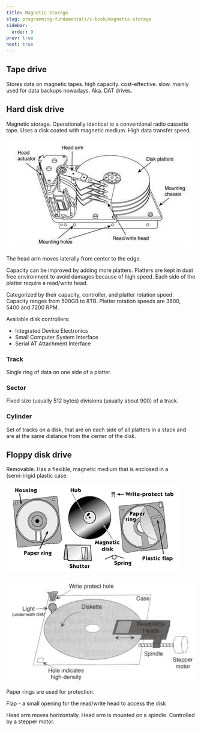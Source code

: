 ```yaml
---
title: Magnetic Storage
slug: programming-fundamentals/c-book/magnetic-storage
sidebar:
  order: 9
prev: true
next: true
---
```


## Tape drive

Stores data on magnetic tapes. high capacity. cost-effective. slow. mainly used
for data backups nowadays. Aka. DAT drives.

## Hard disk drive

Magnetic storage. Operationally identical to a conventional radio cassette tape.
Uses a disk coated with magnetic medium. High data transfer speed.

![Hard disk - internal structure](./images/hard-disk-internal-structure.jpg)

The head arm moves laterally from center to the edge.

Capacity can be improved by adding more platters. Platters are kept in dust free
environment to avoid damages because of high speed. Each side of the platter
require a read/write head.

Categorized by their capacity, controller, and platter rotation speed. Capacity
ranges from 500GB to 8TB. Platter rotation speeds are 3600, 5400 and 7200 RPM.

Available disk controllers:

- Integrated Device Electronics
- Small Computer System Interface
- Serial AT Attachment Interface

### Track

Single ring of data on one side of a platter.

### Sector

Fixed size (usually 512 bytes) divisions (usually about 900) of a track.

### Cylinder

Set of tracks on a disk, that are on each side of all platters in a stack and
are at the same distance from the center of the disk.

## Floppy disk drive

Removable. Has a flexible, magnetic medium that is enclosed in a (semi-)rigid
plastic case.

![Parts of Floppy Disk](./images/parts-of-floppy-disk.jpg)

![Functionality of Floppy Disk](./images/floppy-disk-functionality.jpg)

Paper rings are used for protection.

Flap - a small opening for the read/write head to access the disk

Head arm moves horizontally. Head arm is mounted on a spindle. Controlled by a
stepper motor.
